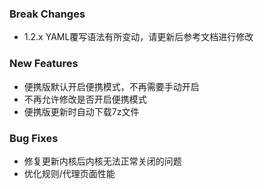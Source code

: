### Break Changes

- 1.2.x YAML覆写语法有所变动，请更新后参考文档进行修改

### New Features

- 便携版默认开启便携模式，不再需要手动开启
- 不再允许修改是否开启便携模式
- 便携版更新时自动下载7z文件

### Bug Fixes

- 修复更新内核后内核无法正常关闭的问题
- 优化规则/代理页面性能
